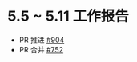 # 5.5 ~ 5.11 工作报告

- PR 推进 [#904](https://github.com/riscv/sail-riscv/pull/904)
- PR 合并 [#752](https://github.com/riscv/sail-riscv/pull/752)
